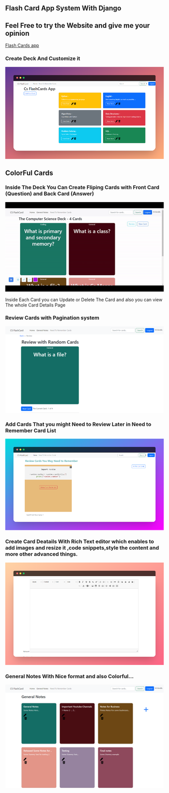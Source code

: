 <h2>Flash Card App System With Django </h2>
<h2> Feel Free to try the Website and give me your opinion</h2>
<a href="https://web-production-f3f6.up.railway.app/home">Flash Cards app</a>
<h3>Create Deck And Customize it </h3>

![](static/images/image1.png)
<h2>ColorFul Cards </h2>
<h3>Inside The Deck You Can Create Fliping Cards with Front Card (Question) and Back Card (Answer) </h3>


![](static/images/cards.gif)

<p> Inside Each Card you can Update or Delete The Card and also you can view The whole Card Details Page </p>

<h3>Review Cards with Pagination system </h3>

![](static/images/review_img.png)

<h3>Add Cards That you might Need to Review  Later in Need to Remember Card List </h3>

![](screenshots/image3.png)

<h3>Create Card Deatails With Rich Text editor which enables to add images and resize it ,code snippets,style the content and more other advanced things. </h3>

![](screenshots/image4.png)

<h3>General Notes With Nice format and also Colorful...</h3>

![](static/images/notes.png)


